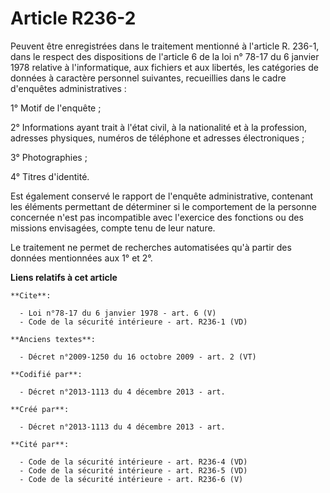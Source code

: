 # Article R236-2

Peuvent être enregistrées dans le traitement mentionné à l'article R. 236-1, dans le respect des dispositions de l'article 6
de la loi n° 78-17 du 6 janvier 1978 relative à l'informatique, aux fichiers et aux libertés, les catégories de données à
caractère personnel suivantes, recueillies dans le cadre d'enquêtes administratives : 

1° Motif de l'enquête ; 

2° Informations ayant trait à l'état civil, à la nationalité et à la profession, adresses physiques, numéros de téléphone et
adresses électroniques ; 

3° Photographies ; 

4° Titres d'identité. 

Est également conservé le rapport de l'enquête administrative, contenant les éléments permettant de déterminer si le
comportement de la personne concernée n'est pas incompatible avec l'exercice des fonctions ou des missions envisagées, compte
tenu de leur nature. 

Le traitement ne permet de recherches automatisées qu'à partir des données mentionnées aux 1° et 2°.

**Liens relatifs à cet article**

	**Cite**:

	  - Loi n°78-17 du 6 janvier 1978 - art. 6 (V)
	  - Code de la sécurité intérieure - art. R236-1 (VD)

	**Anciens textes**:

	  - Décret n°2009-1250 du 16 octobre 2009 - art. 2 (VT)

	**Codifié par**:

	  - Décret n°2013-1113 du 4 décembre 2013 - art.

	**Créé par**:

	  - Décret n°2013-1113 du 4 décembre 2013 - art.

	**Cité par**:

	  - Code de la sécurité intérieure - art. R236-4 (VD)
	  - Code de la sécurité intérieure - art. R236-5 (VD)
	  - Code de la sécurité intérieure - art. R236-6 (V)
